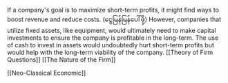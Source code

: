 If a company's goal is to maximize short-term profits, it might find ways to boost revenue and reduce costs. (ငွေမြန်မြန်ပေါ်ဖို့)
However, companies that utilize fixed assets, like equipment, would ultimately need to make capital investments to ensure the company is profitable in the long-term. The use of cash to invest in assets would undoubtedly hurt short-term profits but would help with the long-term viability of the company.
[[Theory of Firm Questions]]
[[The Nature of the Firm]]


[[Neo-Classical Economic]]

